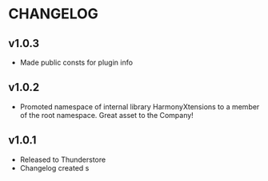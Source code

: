 # CHANGELOG  
 
## v1.0.3  
- Made public consts for plugin info  
 
## v1.0.2  
- Promoted namespace of internal library HarmonyXtensions to a member of the root namespace. Great asset to the Company!  
  
## v1.0.1  
  
- Released to Thunderstore  
- Changelog created  s
  